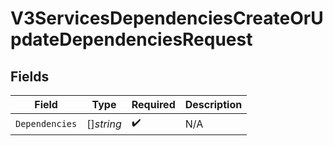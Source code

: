 # V3ServicesDependenciesCreateOrUpdateDependenciesRequest


## Fields

| Field              | Type               | Required           | Description        |
| ------------------ | ------------------ | ------------------ | ------------------ |
| `Dependencies`     | []*string*         | :heavy_check_mark: | N/A                |